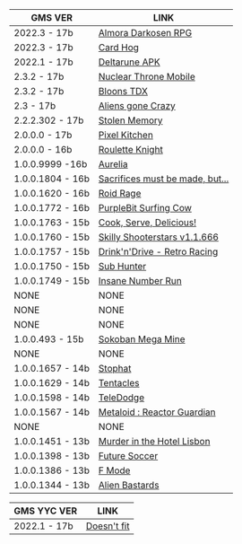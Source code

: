 | GMS VER | LINK |
| ------------- | ------------- |
| 2022.3 - 17b  | [Almora Darkosen RPG](https://apkpure.com/almora-darkosen-rpg/com.GearStudio.AlmoraDarkosen/download/1001019-APK)  |
| 2022.3 - 17b  | [Card Hog](https://apkpure.com/card-hog-dungeon-crawler/com.snoutup.cardhog/download/1000171-XAPK)  |
| 2022.1 - 17b  | [Deltarune APK](https://milesthecreator.wixsite.com/offical-website/deltarune-android-port)  |
| 2.3.2 - 17b  | [Nuclear Throne Mobile](https://toncho.itch.io/nuclear-throne-mobile)  |
| 2.3.2 - 17b  | [Bloons TDX](https://gamejolt.com/games/BTDXAND/543324)  |
| 2.3 - 17b  | [Aliens gone Crazy](https://banensoft.itch.io/aliens-gone-crazy)  |
| 2.2.2.302 - 17b  | [Stolen Memory](https://liwalt.itch.io/stolen-memory)  |
| 2.0.0.0 - 17b  | [Pixel Kitchen](https://apkpure.com/pixel-kitchen/com.stevensplint.retrochef)  |
| 2.0.0.0 - 16b  | [Roulette Knight](https://fourquarters.itch.io/roulette-knight-ludum-dare-41)  |
| 1.0.0.9999 -16b  | [Aurelia](https://mirthal.itch.io/aurelia)  |
| 1.0.0.1804 - 16b  | [Sacrifices must be made, but...](https://apkpure.com/in/sacrifices-must-be-made-but/com.azamatika.smbmbut)  |
| 1.0.0.1620 - 16b  | [Roid Rage](https://apkpure.com/roid-rage/com.bscotch.roid)  |
| 1.0.0.1772 - 16b  | [PurpleBit Surfing Cow](https://apkpure.com/purplebit-surfing-cow/com.didigameboy.purplebit)  |
| 1.0.0.1763 - 15b  | [Cook, Serve, Delicious!](https://apkpure.com/cook-serve-delicious/net.vertigogaming.cookservedeliciousglp)  |
| 1.0.0.1760 - 15b  | [Skilly Shooterstars v1.1.666](https://apkpure.com/skilly-shooterstars/com.rivistine.KickerTest/versions)  |
| 1.0.0.1757 - 15b  | [Drink'n'Drive - Retro Racing](https://turboware.itch.io/drinkndrive)  |
| 1.0.0.1750 - 15b  | [Sub Hunter](https://doublesquare.itch.io/sub-hunter)  |
| 1.0.0.1749 - 15b   | [Insane Number Run](https://happy-bacon-games.itch.io/insane-number-run)  |
| NONE  | NONE  |
| NONE  | NONE  |
| NONE  | NONE  |
| 1.0.0.493 - 15b  | [Sokoban Mega Mine](https://apkcombo.com/es/sokoban-mega-mine/com.happybacongames.mega_mine/)  |
| NONE  | NONE  |
| 1.0.0.1657 - 14b  | [Stophat](https://problematicar.itch.io/stophat)  |
| 1.0.0.1629 - 14b  | [Tentacles](https://crafteverywhere.itch.io/tentacles)  |
| 1.0.0.1598 - 14b  | [TeleDodge](https://cakeneq.itch.io/teledeee)  |
| 1.0.0.1567 - 14b  | [Metaloid : Reactor Guardian]( https://apkpure.com/metaloid-reactor-guardian/com.retrorevolution.metaloid)  |
| NONE  | NONE  |
| 1.0.0.1451 - 13b  | [Murder in the Hotel Lisbon](https://apkcombo.com/es/murder-in-the-hotel-lisbon/com.companyname.Main/)  |
| 1.0.0.1398 - 13b  | [Future Soccer](https://cronotek.itch.io/future-soccer)  |
| 1.0.0.1386 - 13b  | [F Mode](https://maximumcrash.itch.io/fmode)  |
| 1.0.0.1344 - 13b  | [Alien Bastards](https://archive.org/download/Ouya_Compilation_2019_09/ouya_com.Schuler.alienbastards_1.1.0.zip)  |


| GMS YYC VER | LINK |
| ------------- | ------------- |
| 2022.1 - 17b  | [Doesn't fit](https://0nera.itch.io/doesnt-fit)  |
